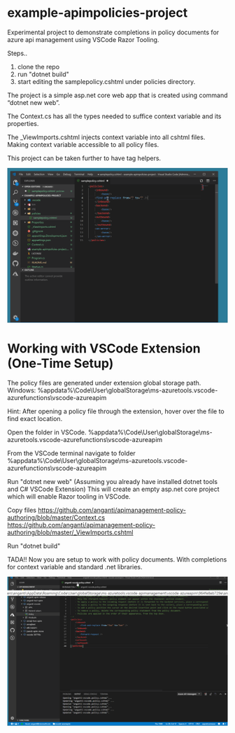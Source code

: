 # example-apimpolicies-project

Experimental project to demonstrate completions in policy documents for azure api management using VSCode Razor Tooling.


Steps..
1. clone the repo
2. run "dotnet build"
3. start editing the samplepolicy.cshtml under policies directory.

The project is a simple asp.net core web app that is created using command “dotnet new web”.

The Context.cs has all the types needed to suffice context variable and its properties. 

The _ViewImports.cshtml injects context variable into all cshtml files. Making context variable accessible to all policy files.

This project can be taken further to have tag helpers.

![Test](test.gif)

# Working with VSCode Extension (One-Time Setup)

The policy files are generated under extension global storage path.
Windows: %appdata%\Code\User\globalStorage\ms-azuretools.vscode-azurefunctions\vscode-azureapim

Hint: After opening a policy file through the extension, hover over the file to find exact location.

Open the folder in VSCode.
%appdata%\Code\User\globalStorage\ms-azuretools.vscode-azurefunctions\vscode-azureapim

From the VSCode terminal navigate to folder 
%appdata%\Code\User\globalStorage\ms-azuretools.vscode-azurefunctions\vscode-azureapim

Run "dotnet new web" (Assuming you already have installed dotnet tools and C# VSCode Extension)
This will create an empty asp.net core project which will enable Razor tooling in VSCode.

Copy files
https://github.com/anganti/apimanagement-policy-authoring/blob/master/Context.cs
https://github.com/anganti/apimanagement-policy-authoring/blob/master/_ViewImports.cshtml

Run "dotnet build"

TADA!! Now you are setup to work with policy documents. With completions for context variable and standard .net libraries.

![Extension](extension.gif)

